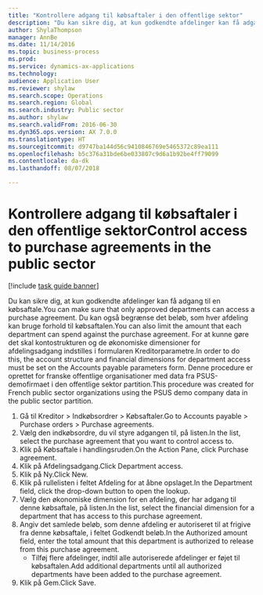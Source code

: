 ```yaml
--- 
title: "Kontrollere adgang til købsaftaler i den offentlige sektor"
description: "Du kan sikre dig, at kun godkendte afdelinger kan få adgang til en købsaftale."
author: ShylaThompson
manager: AnnBe
ms.date: 11/14/2016
ms.topic: business-process
ms.prod: 
ms.service: dynamics-ax-applications
ms.technology: 
audience: Application User
ms.reviewer: shylaw
ms.search.scope: Operations
ms.search.region: Global
ms.search.industry: Public sector
ms.author: shylaw
ms.search.validFrom: 2016-06-30
ms.dyn365.ops.version: AX 7.0.0
ms.translationtype: HT
ms.sourcegitcommit: d9747ba144d56c9410846769e5465372c89ea111
ms.openlocfilehash: b5c376a31bde6be033807c9d6a1b92be4ff79099
ms.contentlocale: da-dk
ms.lasthandoff: 08/07/2018

---
```

# <a name="control-access-to-purchase-agreements-in-the-public-sector"></a><span data-ttu-id="77e8d-103">Kontrollere adgang til købsaftaler i den offentlige sektor</span><span class="sxs-lookup"><span data-stu-id="77e8d-103">Control access to purchase agreements in the public sector</span></span>

[!include [task guide banner](../../includes/task-guide-banner.md)]

<span data-ttu-id="77e8d-104">Du kan sikre dig, at kun godkendte afdelinger kan få adgang til en købsaftale.</span><span class="sxs-lookup"><span data-stu-id="77e8d-104">You can make sure that only approved departments can access a purchase agreement.</span></span> <span data-ttu-id="77e8d-105">Du kan også begrænse det beløb, som hver afdeling kan bruge forhold til købsaftalen.</span><span class="sxs-lookup"><span data-stu-id="77e8d-105">You can also limit the amount that each department can spend against the purchase agreement.</span></span> <span data-ttu-id="77e8d-106">For at kunne gøre det skal kontostrukturen og de økonomiske dimensioner for afdelingsadgang indstilles i formularen Kreditorparametre.</span><span class="sxs-lookup"><span data-stu-id="77e8d-106">In order to do this, the account structure and financial dimensions for department access must be set on the Accounts payable parameters form.</span></span> <span data-ttu-id="77e8d-107">Denne procedure er oprettet for franske offentlige organisationer med data fra PSUS-demofirmaet i den offentlige sektor partition.</span><span class="sxs-lookup"><span data-stu-id="77e8d-107">This procedure was created for French public sector organizations using the PSUS demo company data in the public sector partition.</span></span>

1. <span data-ttu-id="77e8d-108">Gå til Kreditor > Indkøbsordrer > Købsaftaler.</span><span class="sxs-lookup"><span data-stu-id="77e8d-108">Go to Accounts payable > Purchase orders > Purchase agreements.</span></span>
2. <span data-ttu-id="77e8d-109">Vælg den indkøbsordre, du vil styre adgangen til, på listen.</span><span class="sxs-lookup"><span data-stu-id="77e8d-109">In the list, select the purchase agreement that you want to control access to.</span></span>
3. <span data-ttu-id="77e8d-110">Klik på Købsaftale i handlingsruden.</span><span class="sxs-lookup"><span data-stu-id="77e8d-110">On the Action Pane, click Purchase agreement.</span></span>
4. <span data-ttu-id="77e8d-111">Klik på Afdelingsadgang.</span><span class="sxs-lookup"><span data-stu-id="77e8d-111">Click Department access.</span></span>
5. <span data-ttu-id="77e8d-112">Klik på Ny.</span><span class="sxs-lookup"><span data-stu-id="77e8d-112">Click New.</span></span>
6. <span data-ttu-id="77e8d-113">Klik på rullelisten i feltet Afdeling for at åbne opslaget.</span><span class="sxs-lookup"><span data-stu-id="77e8d-113">In the Department field, click the drop-down button to open the lookup.</span></span>
7. <span data-ttu-id="77e8d-114">Vælg den økonomiske dimension for en afdeling, der har adgang til denne købsaftale, på listen.</span><span class="sxs-lookup"><span data-stu-id="77e8d-114">In the list, select the financial dimension for a department that has access to this purchase agreement.</span></span>
8. <span data-ttu-id="77e8d-115">Angiv det samlede beløb, som denne afdeling er autoriseret til at frigive fra denne købsaftale, i feltet Godkendt beløb.</span><span class="sxs-lookup"><span data-stu-id="77e8d-115">In the Authorized amount field, enter the total amount that this department is authorized to release from this purchase agreement.</span></span>
    * <span data-ttu-id="77e8d-116">Tilføj flere afdelinger, indtil alle autoriserede afdelinger er føjet til købsaftalen.</span><span class="sxs-lookup"><span data-stu-id="77e8d-116">Add additional departments until all authorized departments have been added to the purchase agreement.</span></span>  
9. <span data-ttu-id="77e8d-117">Klik på Gem.</span><span class="sxs-lookup"><span data-stu-id="77e8d-117">Click Save.</span></span>


